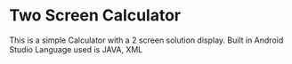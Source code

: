 # Two Screen Calculator
This is a simple Calculator with a 2 screen solution display.
Built in Android Studio
Language used is JAVA, XML
